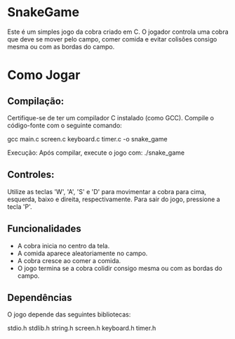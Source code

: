 # SnakeGame
Este é um simples jogo da cobra criado em C. O jogador controla uma cobra que deve se mover pelo campo, comer comida e evitar colisões consigo mesma ou com as bordas do campo.

# Como Jogar
## Compilação:
Certifique-se de ter um compilador C instalado (como GCC).
Compile o código-fonte com o seguinte comando:

gcc main.c screen.c keyboard.c timer.c -o snake_game

Execução:
Após compilar, execute o jogo com:
./snake_game

## Controles:

Utilize as teclas 'W', 'A', 'S' e 'D' para movimentar a cobra para cima, esquerda, baixo e direita, respectivamente.
Para sair do jogo, pressione a tecla 'P'.

## Funcionalidades
- A cobra inicia no centro da tela.
- A comida aparece aleatoriamente no campo.
- A cobra cresce ao comer a comida.
- O jogo termina se a cobra colidir consigo mesma ou com as bordas do campo.

## Dependências
O jogo depende das seguintes bibliotecas:

stdio.h
stdlib.h
string.h
screen.h
keyboard.h
timer.h

